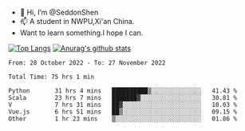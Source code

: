 - 👋 Hi, I’m @SeddonShen
- 📫 A student in NWPU,Xi'an China.
- Want to learn something.I hope I can.

[![Top Langs](https://github-readme-stats.vercel.app/api/top-langs?username=seddonshen&show_icons=true&locale=en&layout=compact&hide=html&langs_count=8)](https://github.com/SeddonShen/)
[![Anurag's github stats](https://github-readme-stats.vercel.app/api?username=SeddonShen&count_private=true&show_icons=true)](https://github.com/anuraghazra/github-readme-stats)
<!--START_SECTION:waka-->

```text
From: 28 October 2022 - To: 27 November 2022

Total Time: 75 hrs 1 min

Python       31 hrs 4 mins   ██████████▒░░░░░░░░░░░░░░   41.43 %
Scala        23 hrs 7 mins   ███████▓░░░░░░░░░░░░░░░░░   30.81 %
V            7 hrs 31 mins   ██▓░░░░░░░░░░░░░░░░░░░░░░   10.03 %
Vue.js       6 hrs 51 mins   ██▒░░░░░░░░░░░░░░░░░░░░░░   09.15 %
Other        1 hr 23 mins    ▒░░░░░░░░░░░░░░░░░░░░░░░░   01.86 %
```

<!--END_SECTION:waka-->


<!---
SeddonShen/SeddonShen is a ✨ special ✨ repository because its `README.md` (this file) appears on your GitHub profile.
You can click the Preview link to take a look at your changes.
--->
